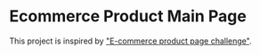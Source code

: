 # Ecommerce Product Main Page

This project is inspired by ["E-commerce product page challenge"](https://www.frontendmentor.io/challenges/ecommerce-product-page-UPsZ9MJp6).